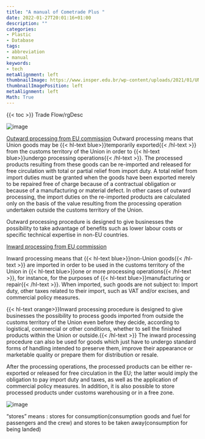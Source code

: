 ```yaml
---
title: "A manual of Cometrade Plus "
date: 2022-01-27T20:01:16+01:00
description: ""
categories:
- Plastic
- Database
tags:
- abbreviation
- manual
keywords:
- tech
metaAlignment: left
thumbnailImage: https://www.insper.edu.br/wp-content/uploads/2021/01/UN_Comtrade.png
thumbnailImagePosition: left
metaAlignment: left
Math: True
---
```


<!--more-->

{{< toc >}}
Trade Flow/rgDesc

![image](https://user-images.githubusercontent.com/65668613/151426811-e16fe269-d218-46c6-8db8-5a5210de7841.png)

[Outward processing from EU commission](https://ec.europa.eu/taxation_customs/business/customs-procedures-import-and-export/what-exportation/outward-processing_en)
Outward processing means that Union goods may be {{< hl-text blue>}}temporarily exported{{< /hl-text >}} from the customs territory of the Union in order to {{< hl-text blue>}}undergo processing operations{{< /hl-text >}}. The processed products resulting from these goods can be re-imported and released for free circulation with total or partial relief from import duty. A total relief from import duties must be granted when the goods have been exported merely to be repaired free of charge because of a contractual obligation or because of a manufacturing or material defect. In other cases of outward processing, the import duties on the re-imported products are calculated only on the basis of the value resulting from the processing operation undertaken outside the customs territory of the Union.

Outward processing procedure is designed to give businesses the possibility to take advantage of benefits such as lower labour costs or specific technical expertise in non-EU countries.

[Inward processing from EU commission](https://ec.europa.eu/taxation_customs/business/customs-procedures-import-and-export/what-importation/inward-processing_en)

Inward processing means that {{< hl-text blue>}}non-Union goods{{< /hl-text >}} are imported in order to be used in the customs territory of the Union in {{< hl-text blue>}}one or more processing operations{{< /hl-text >}}, for instance, for the purposes of {{< hl-text blue>}}manufacturing or repair{{< /hl-text >}}. When imported, such goods are not subject to: Import duty, other taxes related to their import, such as VAT and/or excises, and commercial policy measures.

{{< hl-text orange>}}Inward processing procedure is designed to give businesses the possibility to process goods imported from outside the customs territory of the Union even before they decide, according to logistical, commercial or other conditions, whether to sell the finished products within the Union or outside.{{< /hl-text >}} The inward processing procedure can also be used for goods which just have to undergo standard forms of handling intended to preserve them, improve their appearance or marketable quality or prepare them for distribution or resale.

After the processing operations, the processed products can be either re-exported or released for free circulation in the EU; the latter would imply the obligation to pay import duty and taxes, as well as the application of commercial policy measures. In addition, it is also possible to store processed products under customs warehousing or in a free zone.


![image](https://user-images.githubusercontent.com/65668613/151442777-115979ed-f0fd-41a7-a948-7373965671ce.png)

“stores” means : stores for consumption(consumption goods and fuel for passengers and the crew) and stores to be taken away(consumption for being landed)
